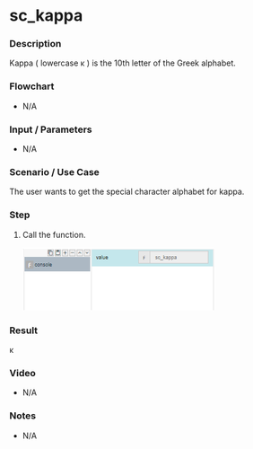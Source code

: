 ﻿# sc_kappa

### Description

Kappa ( lowercase κ ) is the 10th letter of the Greek alphabet.

### Flowchart

- N/A 

### Input / Parameters

- N/A

### Scenario / Use Case

The user wants to get the special character alphabet for kappa.

### Step

1. Call the function.
    
    ![](../../../../document/function/SpecialCharacter/sc_kappa1/sc_kappa-step-1.png?raw=true)
 
### Result

 κ
 
### Video

- N/A

<!--[![Video](http://i.imgur.com/Ot5DWAW.png)](https://youtu.be/StTqXEQ2l-Y?t=35s)-->

### Notes

- N/A